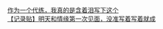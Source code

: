 [作为一个代练，我真的是含着泪写下这个](http://tieba.baidu.com/p/4326422918?see_lz=1&pn=)   
[【记录贴】明天和情缘第一次见面，没准写着写着就成](http://tieba.baidu.com/p/4326329918?see_lz=1&pn=)   
